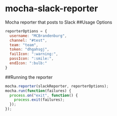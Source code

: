 # mocha-slack-reporter
Mocha reporter that posts to Slack
##Usage
Options
```js
reporterOptions = {
  username: "MCBrandenburg",
  channel: "#test",
  team: "team",
  token: "dhgahsgj",
  failIcon: ":warning:",
  passIcon: ":smile:",
  endIcon: ":bulb:"
}
```
##Running the reporter
```js
mocha.reporter(slackReporter, reporterOptions);
mocha.run(function(failures) {
  process.on("exit", function() {
    process.exit(failures);
  });
});
```
